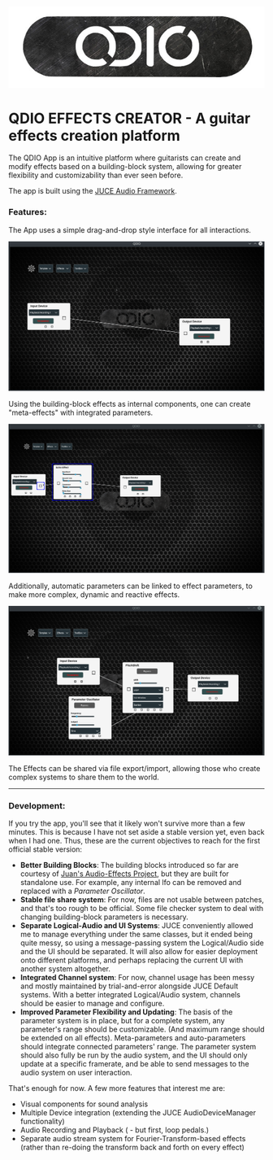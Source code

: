 ![Logo](Resources/ReadMe/logo.jpg)

# QDIO EFFECTS CREATOR - A guitar effects creation platform

The QDIO App is an intuitive platform where guitarists can create and modify effects based on a building-block system, allowing for greater flexibility and customizability than ever seen before.

The app is built using the [JUCE Audio Framework](https://github.com/juce-framework/JUCE).

### Features:

The App uses a simple drag-and-drop style interface for all interactions.

![simple example](Resources/ReadMe/simpleUI.gif)

Using the building-block effects as internal components, one can create "meta-effects" with integrated parameters.

![meta effect example](Resources/ReadMe/meta-parameter.gif)

Additionally, automatic parameters can be linked to effect parameters, to make more complex, dynamic and reactive effects.

![auto parameter example](Resources/ReadMe/auto-parameter.gif)

The Effects can be shared via file export/import, allowing those who create complex systems to share them to the world.

------

### Development:

If you try the app, you'll see that it likely won't survive more than a few minutes. This is because I have not set aside a stable version yet, even back when I had one. Thus, these are the current objectives to reach for the first official stable version:

- **Better Building Blocks**: The building blocks introduced so far are courtesy of [Juan's Audio-Effects Project](https://github.com/juandagilc/Audio-Effects), but they are built for standalone use. For example, any internal lfo can be removed and replaced with a *Parameter Oscillator*.
- **Stable file share system**: For now, files are not usable between patches, and that's too rough to be official. Some file checker system to deal with changing building-block parameters is necessary.
- **Separate Logical-Audio and UI Systems**: JUCE conveniently allowed me to manage everything under the same classes, but it ended being quite messy, so using a message-passing system the Logical/Audio side and the UI should be separated. It will also allow for easier deployment onto different platforms, and perhaps replacing the current UI with another system altogether.
- **Integrated Channel system**: For now, channel usage has been messy and mostly maintained by trial-and-error alongside JUCE Default systems. With a better integrated Logical/Audio system, channels should be easier to manage and configure.
- **Improved Parameter Flexibility and Updating**: The basis of the parameter system is in place, but for a complete system, any parameter's range should be customizable. (And maximum range should be extended on all effects). Meta-parameters and auto-parameters should integrate connected parameters' range. The parameter system should also fully be run by the audio system, and the UI should only update at a specific framerate, and be able to send messages to the audio system on user interaction.

That's enough for now. A few more features that interest me are:

- Visual components for sound analysis
- Multiple Device integration (extending the JUCE AudioDeviceManager functionality)
- Audio Recording and Playback ( - but first, loop pedals.)
- Separate audio stream system for Fourier-Transform-based effects (rather than re-doing the transform back and forth on every effect)
